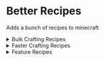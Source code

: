 # Better Recipes

Adds a bunch of recipes to minecraft

<details>
<summary>Bulk Crafting Recipes</summary>

## Bowls

![](assets/bowl.gif)

## Cauldrons

![](assets/cauldron.png)

## Chains

![](assets/chain.png)

## Chests

![](assets/chest.gif)

## Wooden Doors

![](assets/door.gif)

## Wooden Trapdoors

![](assets/trapdoor.gif)

## Wooden Stairs

![](assets/stairs.gif)

## Wooden Slabs

![](assets/slab.gif)

## Wooden Pressure Plates

![](assets/pressure_plate.gif)

## Gold Pressure Plates

![](assets/gold_pressure_plate.png)

## Iron Pressure Plates

![](assets/iron_pressure_plate.png)

## Iron Doors

![](assets/iron_door.png)

## Iron Trapdoors

![](assets/iron_trapdoor.png)

## Lightning Rods

![](assets/lighting_rod.png)

## Sticks

![](assets/stick.gif)

</details>

<details>
<summary>Faster Crafting Recipes</summary>

# Faster Crafting Recipes

These are recipes that are primarily meant for ease-of-use.

## Chest Minecart

![](assets/chest_minecart.gif)

## Furnace Minecart

![](assets/furnace_minecart.png)

## Hopper Minecart

![](assets/hopper_minecart.png)

## Dispenser

![](assets/dispenser.gif)

## Flint

![](assets/flint.png)

## Hopper

![](assets/hopper.gif)

## Jack o' Lantern

![](assets/jack_o_lantern.gif)

## Trapped Chests

![](assets/trapped_chest.gif)

</details>

<details>
<summary>Feature Recipes</summary>

# Feature Recipes

These are recipes that are meant to add new features to the game, through giving crafts to previously uncraftable items.

## Anvil Repair

Allows for the repairing of anvils.

- Chipped Anvil + 1 iron block -> Anvil
- Cracked Anvil + 1 Iron Block -> Chipped Anvil
- Cracked Anvil + 2 Iron Blocks -> Anvil

![](assets/anvil.gif)

## Bell

![](assets/bell.png)

## Chorus Fruit Smelting

![](assets/chorus_fruit.gif)

Additionally, chorus fruit can be placed on a campfire.

## Cobwebs

![](assets/cobweb.png)

## Horse Armor

![](assets/horse_armor.gif)

## Jukebox

Allows for creating a jukebox from amethyst instead of diamonds.

![](assets/jukebox.gif)

## Smelting Rotten Flesh to Leather

![](assets/leather.gif)

## Craftable Mushroom Blocks

![](assets/mushroom.gif)

## Name Tags

![](assets/name_tag.png)

## Ores

All ore recipes have been balanced so the returns from breaking it with fortune 3 will be less than the cost of the recipe.

![](assets/ore.gif)

## Pointed Dripstone

![](assets/pointed_dripstone.png)

## Decompress Quartz

Allows you to store your quartz in block form, and still use the item for redstone recipes.

![](assets/quartz.png)

## Smelting Raw Copper Blocks

![](assets/raw_copper.gif)

## Smelting Raw Gold Blocks

![](assets/raw_gold.gif)

## Smelting Raw Iron Blocks

![](assets/raw_iron.gif)

## Saddle

![](assets/saddle.png)

## Shulkerbox

Allows you to craft a shulker box without first crafting a chest.

![](assets/shulkerbox.gif)

## Soul Sand & Soul Soil conversion

Allows converting soul sand to soul soil and vice-versa.
This makes soul soil renewable, as soul sand already is from bartering.

![](assets/soul.gif)

## Wool to String Conversion

Makes it easier to gather and store large amounts of string.

![](assets/string.png)

</details>
